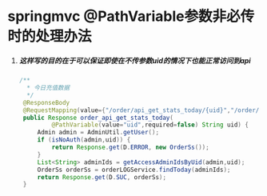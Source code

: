 # springmvc @PathVariable参数非必传时的处理办法

1. ##### 这样写的目的在于可以保证即使在不传参数uid的情况下也能正常访问到api
   ```java
   /**
 	 * 今日充值数据
 	 */
 	@ResponseBody
 	@RequestMapping(value={"/order/api_get_stats_today/{uid}","/order/api_get_stats_today"})
 	public Response order_api_get_stats_today(
 			@PathVariable(value="uid",required=false) String uid) {
 		Admin admin = AdminUtil.getUser();
 		if (isNoAuth(admin,uid)) {
 			return Response.get(D.ERROR, new OrderSs());
 		}
 		List<String> adminIds = getAccessAdminIdsByUid(admin,uid);
 		OrderSs orderSs = orderLOGService.findToday(adminIds);
 		return Response.get(D.SUC, orderSs);
 	}
   ```
